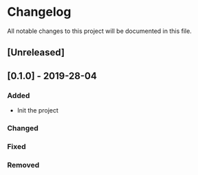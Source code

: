 # Changelog

All notable changes to this project will be documented in this file.

## [Unreleased]

## [0.1.0] - 2019-28-04

### Added

- Init the project

### Changed

### Fixed

### Removed

